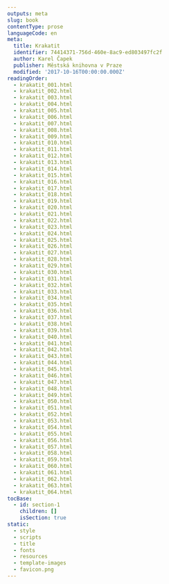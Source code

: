 ```yaml
---
outputs: meta
slug: book
contentType: prose
languageCode: en
meta:
  title: Krakatit
  identifier: 74414371-756d-460e-8ac9-ed803497fc2f
  author: Karel Čapek
  publisher: Městská knihovna v Praze
  modified: '2017-10-16T00:00:00.000Z'
readingOrder:
  - krakatit_001.html
  - krakatit_002.html
  - krakatit_003.html
  - krakatit_004.html
  - krakatit_005.html
  - krakatit_006.html
  - krakatit_007.html
  - krakatit_008.html
  - krakatit_009.html
  - krakatit_010.html
  - krakatit_011.html
  - krakatit_012.html
  - krakatit_013.html
  - krakatit_014.html
  - krakatit_015.html
  - krakatit_016.html
  - krakatit_017.html
  - krakatit_018.html
  - krakatit_019.html
  - krakatit_020.html
  - krakatit_021.html
  - krakatit_022.html
  - krakatit_023.html
  - krakatit_024.html
  - krakatit_025.html
  - krakatit_026.html
  - krakatit_027.html
  - krakatit_028.html
  - krakatit_029.html
  - krakatit_030.html
  - krakatit_031.html
  - krakatit_032.html
  - krakatit_033.html
  - krakatit_034.html
  - krakatit_035.html
  - krakatit_036.html
  - krakatit_037.html
  - krakatit_038.html
  - krakatit_039.html
  - krakatit_040.html
  - krakatit_041.html
  - krakatit_042.html
  - krakatit_043.html
  - krakatit_044.html
  - krakatit_045.html
  - krakatit_046.html
  - krakatit_047.html
  - krakatit_048.html
  - krakatit_049.html
  - krakatit_050.html
  - krakatit_051.html
  - krakatit_052.html
  - krakatit_053.html
  - krakatit_054.html
  - krakatit_055.html
  - krakatit_056.html
  - krakatit_057.html
  - krakatit_058.html
  - krakatit_059.html
  - krakatit_060.html
  - krakatit_061.html
  - krakatit_062.html
  - krakatit_063.html
  - krakatit_064.html
tocBase:
  - id: section-1
    children: []
    isSection: true
static:
  - style
  - scripts
  - title
  - fonts
  - resources
  - template-images
  - favicon.png
---
```

